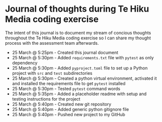 # Journal of thoughts during Te Hiku Media coding exercise

The intent of this journal is to document my stream of concious thoughts throughout the Te Hiku Media coding exercise so I can share my thought process with the assessment team afterwards.

- 25 March @ 5:25pm - Created this journal document
- 25 March @ 5:30pm - Added `requirements.txt` file with `pytest` as only dependency
- 25 March @ 5:30pm - Added `pyproject.toml` file to set up a Python project with `src` and `test` subdirectories
- 25 March @ 5:30pm - Created a python virtual environment, activated it and installed the requirements file to get `pytest` installed
- 25 March @ 5:30pm - Tested `pytest` command words
- 25 March @ 5:35pm - Added a placeholder readme with setup and testing instructions for the project
- 25 March @ 5:40pm - Created new git repository
- 25 March @ 5:40pm - Added generic python gitignore file
- 25 March @ 5:40pm - Pushed new project to my GitHub
